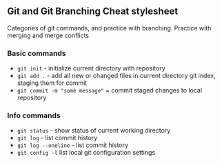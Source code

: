 ## Git and Git Branching Cheat stylesheet

Categories of git commands, and practice with branching.
Practice with merging and merge conflicts

### Basic commands
* `git init` - initialize current directory with repository
* `git add .` - add all new or changed files in current directory git index, staging them for commit
* `git commit -m "some message"` = commit staged changes to local repository


### Info commands

* `git status` - show status of current working directory
* `git log` - list commit history
* `git log --oneline` - list commit history
* `git config -l` list local git configuration settings
